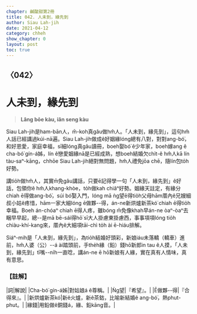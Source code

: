 ```yaml
---
chapter: 鹹酸甜第2冊
title: 042. 人未到，緣先到
author: Siau Lah-jih
date: 2021-04-12
category: chheh
show_chapter: 0
layout: post
toc: true
---
```


## 〈042〉
# 人未到，緣先到
> **Lâng bōe kàu, iân seng kàu**

Siau Lah-jih是ham-bān人，m̄-koh真gâu做hm̂人。「人未到，緣先到」，這句hm̂人話已經講過kúi-nā遍。Siau Lah-jih做成ê好姻緣lóng總有八對，對對ang-bó͘，和好恩愛，家庭幸福，sī細lóng真gâu讀冊，boeh娶bó͘ ê少年家，boeh嫁ang ê cha-bó͘ gín-á姊，lín ê戀愛姻緣nā是已經成熟，想boeh結婚欠chi̍t-ê hm̂人kā lín tàu-saⁿ-kāng，chhōe Siau Lah-jih絕對無問題，hm̂人禮免jōa chē，隨lín包to̍h好勢。

講tio̍h做hm̂人，其實m̄免gâu講話，只要ē記得學一句「人未到，緣先到」ê好話，包領你ê hm̂人khang-khòe，to̍h做kah chiâⁿ好勢。姻緣天註定，有緣分chiah ē得做ang-bó͘，súi bó͘娶入門，lóng mā ǹg望ē得tio̍h父母hām厝內ê兄嫂細叔小姑ê疼惜，hām一家大細lóng ē做夥--得，án-ne新烘爐新茶kó͘ chiah ē得tio̍h幸福。Boeh án-chóaⁿ chiah ē得人疼，雖bóng m̄免像khah早án-ne òaⁿ-òaⁿ去睏早早起，總--是mā bē-sái得hō͘ sī大人掛慮東掛慮西，事事項項lóng tio̍h chiàu-khí-kang來，厝內ê大細項tāi-chì to̍h ài ē-hiáu排解。

Siáⁿ-mih是「人未到，緣先到」，為tio̍h結婚好頭彩，新娘iáu未落轎（轎車）進前，hm̂人婆（公）--á ài踏頭前，手the̍h緣（鉛）錢hō͘新郎in tau ê人摸，「人未到，緣先到」tī嘴--ni̍h一直唸，講án-ne ē hō͘新娘有人緣，實在真有人情味，真有意思。

### 【註解】

|詞|解說|
|Cha-bó͘ gín-á姊|對姑娘á ê尊稱。|
|Ǹg望|『希望』。|
|Ē做夥--得|『合得來』。|
|新烘爐新茶kó͘|新ê火爐，新ê茶鈷，比喻新結婚ê ang-bó͘，熱phut-phut。|
|緣錢|用鉛做ê銅錢á，緣、鉛kāng音。|
